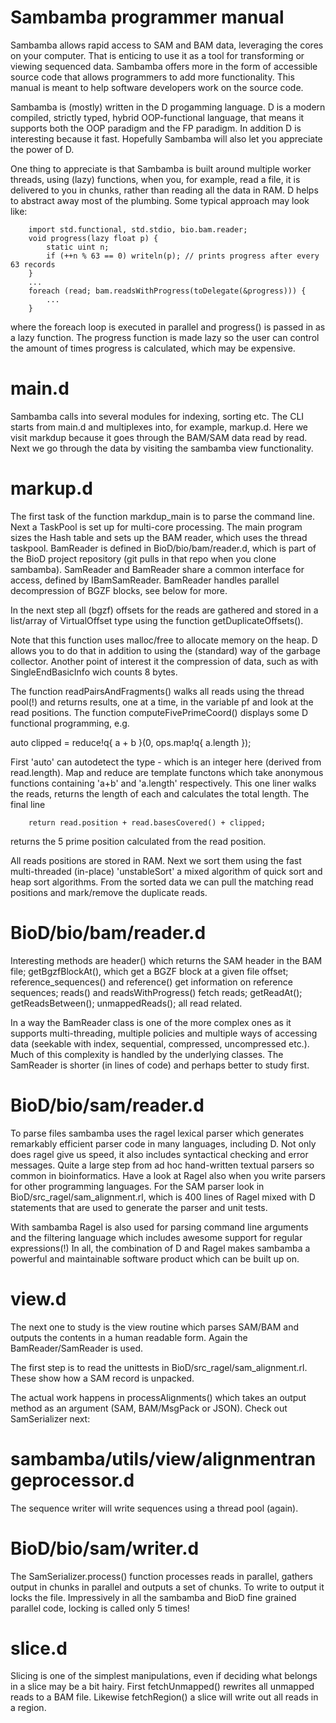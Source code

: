 # Sambamba programmer manual 

Sambamba allows rapid access to SAM and BAM data, leveraging the cores on your
computer. That is enticing to use it as a tool for transforming or viewing
sequenced data. Sambamba offers more in the form of accessible source code that
allows programmers to add more functionality. This manual is meant to help
software developers work on the source code.

Sambamba is (mostly) written in the D progamming language. D is a modern
compiled, strictly typed, hybrid OOP-functional language, that means it
supports both the OOP paradigm and the FP paradigm. In addition D is
interesting because it fast. Hopefully Sambamba will also let you appreciate
the power of D.

One thing to appreciate is that Sambamba is built around multiple worker 
threads, using (lazy) functions, when you, for example, read a file,
it is delivered to you in chunks, rather than reading all the data
in RAM. D helps to abstract away most of the plumbing. Some typical
approach may look like:

        import std.functional, std.stdio, bio.bam.reader;
        void progress(lazy float p) {
            static uint n;
            if (++n % 63 == 0) writeln(p); // prints progress after every 63 records
        }
        ...
        foreach (read; bam.readsWithProgress(toDelegate(&progress))) {
            ...
        }

where the foreach loop is executed in parallel and progress() is passed
in as a lazy function. The progress function is made lazy so the user
can control the amount of times progress is calculated, which may be
expensive.

# main.d

Sambamba calls into several modules for indexing, sorting etc. The CLI starts
from main.d and multiplexes into, for example, markup.d. Here we visit markdup
because it goes through the BAM/SAM data read by read. Next we go
through the data by visiting the sambamba view functionality.

# markup.d

The first task of the function markdup_main is to parse the command
line. Next a TaskPool is set up for multi-core processing. The main 
program sizes the Hash table and sets up the BAM reader, which
uses the thread taskpool. BamReader is defined in BioD/bio/bam/reader.d,
which is part of the BioD project repository (git pulls in that repo 
when you clone sambamba). SamReader and BamReader share a common 
interface for access, defined by IBamSamReader. BamReader handles
parallel decompression of BGZF blocks, see below for more.

In the next step all (bgzf) offsets for the reads are gathered and stored in a
list/array of VirtualOffset type using the function getDuplicateOffsets().

Note that this function uses malloc/free to allocate memory on the heap.  D
allows you to do that in addition to using the (standard) way of the garbage
collector. Another point of interest it the compression of data, such as with
SingleEndBasicInfo wich counts 8 bytes.

The function readPairsAndFragments() walks all reads using the thread pool(!)
and returns results, one at a time, in the variable pf and look at
the read positions. The function computeFivePrimeCoord() displays some
D functional programming, e.g.

  auto clipped = reduce!q{ a + b }(0, ops.map!q{ a.length });

First 'auto' can autodetect the type - which is an integer here (derived from
read.length).  Map and reduce are template functons which take anonymous
functions containing 'a+b' and 'a.length' respectively. This one liner walks
the reads, returns the length of each and calculates the total length. The
final line
  
        return read.position + read.basesCovered() + clipped;

returns the 5 prime position calculated from the read position.

All reads positions are stored in RAM. Next we sort them using the fast
multi-threaded (in-place) 'unstableSort' a mixed algorithm of quick sort and
heap sort algorithms. From the sorted data we can pull the matching 
read positions and mark/remove the duplicate reads.

# BioD/bio/bam/reader.d

Interesting methods are header() which returns the SAM header in the BAM file;
getBgzfBlockAt(), which get a BGZF block at a given file offset;
reference_sequences() and reference() get information on reference sequences;
reads() and readsWithProgress() fetch reads; getReadAt(); getReadsBetween();
unmappedReads(); all read related.

In a way the BamReader class is one of the more complex ones as it supports
multi-threading, multiple policies and multiple ways of accessing data
(seekable with index, sequential, compressed, uncompressed etc.). Much of this
complexity is handled by the underlying classes. The SamReader is shorter (in
lines of code) and perhaps better to study first.

# BioD/bio/sam/reader.d

To parse files sambamba uses the ragel lexical parser which generates
remarkably efficient parser code in many languages, including D. Not
only does ragel give us speed, it also includes syntactical checking and
error messages. Quite a large step from ad hoc hand-written textual 
parsers so common in bioinformatics. Have a look at Ragel also when you 
write parsers for other programming languages. For the SAM parser
look in BioD/src_ragel/sam_alignment.rl, which is 400 lines of Ragel
mixed with D statements that are used to generate the parser and unit 
tests.

With sambamba Ragel is also used for parsing command line arguments and the
filtering language which includes awesome support for regular expressions(!)
In all, the combination of D and Ragel makes sambamba a powerful and
maintainable software product which can be built up on.

# view.d

The next one to study is the view routine which parses SAM/BAM and 
outputs the contents in a human readable form. Again the BamReader/SamReader
is used. 

The first step is to read the unittests in BioD/src_ragel/sam_alignment.rl.
These show how a SAM record is unpacked.

The actual work happens in processAlignments() which takes an output
method as an argument (SAM, BAM/MsgPack or JSON). Check out SamSerializer
next:

# sambamba/utils/view/alignmentrangeprocessor.d

The sequence writer will write sequences using a thread pool (again).

# BioD/bio/sam/writer.d

The SamSerializer.process() function processes reads in parallel, gathers
output in chunks in parallel and outputs a set of chunks. To write to output it
locks the file. Impressively in all the sambamba and BioD fine grained parallel
code, locking is called only 5 times!

# slice.d

Slicing is one of the simplest manipulations, even if deciding what belongs in
a slice may be a bit hairy. First fetchUnmapped() rewrites all unmapped reads
to a BAM file. Likewise fetchRegion() a slice will write out all reads in a
region.
